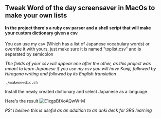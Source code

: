 ## Tweak Word of the day screensaver in MacOs to make your own lists

#### In the project there's a ruby csv parser and a shell script that will make your custom dictionary given a csv

You can use my csv (Which has a list of Japanese vocabulary words) or override it with yours, just make sure it is named "toplist.csv" and is separated by semicolon

*The fields of your csv will appear one after the other, as this project was meant to learn Japanese if you use my csv you will have Kanji, followed by Hiragana writing and followed by its English translation*

`./makenewdic.sh`

Install the newly created dictionary and select Japanese as a language

Here's the result ![E1xgpBfXoAQwW-M](https://user-images.githubusercontent.com/50523188/120007580-584ab980-bfda-11eb-9301-3d94862f0b99.jpg)

*PS: I believe this is useful as an addition to an anki deck for SRS learning*
